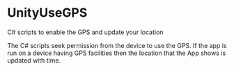 # UnityUseGPS
C# scripts to enable the GPS and update your location

The C# scripts seek permission from the device to use the GPS. If the app is run on a device having GPS facilities then the location that the App shows is updated with time.
